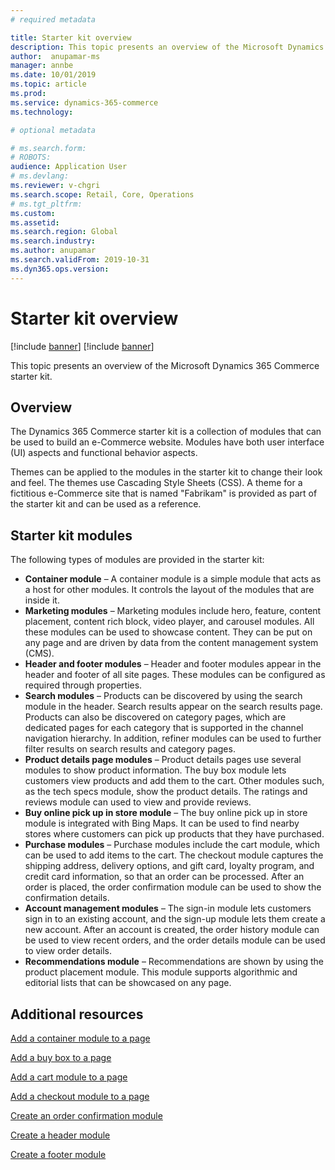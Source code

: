 ```yaml
---
# required metadata

title: Starter kit overview 
description: This topic presents an overview of the Microsoft Dynamics 365 Commerce starter kit.
author:  anupamar-ms
manager: annbe
ms.date: 10/01/2019
ms.topic: article
ms.prod: 
ms.service: dynamics-365-commerce
ms.technology: 

# optional metadata

# ms.search.form: 
# ROBOTS: 
audience: Application User
# ms.devlang: 
ms.reviewer: v-chgri
ms.search.scope: Retail, Core, Operations
# ms.tgt_pltfrm: 
ms.custom: 
ms.assetid: 
ms.search.region: Global
ms.search.industry: 
ms.author: anupamar
ms.search.validFrom: 2019-10-31
ms.dyn365.ops.version: 
---
```


# Starter kit overview

[!include [banner](includes/preview-banner.md)]
[!include [banner](includes/banner.md)]

This topic presents an overview of the Microsoft Dynamics 365 Commerce starter kit.

## Overview

The Dynamics 365 Commerce starter kit is a collection of modules that can be used to build an e-Commerce website. Modules have both user interface (UI) aspects and functional behavior aspects.

Themes can be applied to the modules in the starter kit to change their look and feel. The themes use Cascading Style Sheets (CSS). A theme for a fictitious e-Commerce site that is named "Fabrikam" is provided as part of the starter kit and can be used as a reference.

## Starter kit modules

The following types of modules are provided in the starter kit:

- **Container module** – A container module is a simple module that acts as a host for other modules. It controls the layout of the modules that are inside it.
- **Marketing modules** – Marketing modules include hero, feature, content placement, content rich block, video player, and carousel modules. All these modules can be used to showcase content. They can be put on any page and are driven by data from the content management system (CMS).
- **Header and footer modules** – Header and footer modules appear in the header and footer of all site pages. These modules can be configured as required through properties.
- **Search modules** – Products can be discovered by using the search module in the header. Search results appear on the search results page. Products can also be discovered on category pages, which are dedicated pages for each category that is supported in the channel navigation hierarchy. In addition, refiner modules can be used to further filter results on search results and category pages.
- **Product details page modules** – Product details pages use several modules to show product information. The buy box module lets customers view products and add them to the cart. Other modules such, as the tech specs module, show the product details. The ratings and reviews module can used to view and provide reviews.
- **Buy online pick up in store module** – The buy online pick up in store module is integrated with Bing Maps. It can be used to find nearby stores where customers can pick up products that they have purchased.
- **Purchase modules** – Purchase modules include the cart module, which can be used to add items to the cart. The checkout module captures the shipping address, delivery options, and gift card, loyalty program, and credit card information, so that an order can be processed. After an order is placed, the order confirmation module can be used to show the confirmation details.
- **Account management modules** – The sign-in module lets customers sign in to an existing account, and the sign-up module lets them create a new account. After an account is created, the order history module can be used to view recent orders, and the order details module can be used to view order details.
- **Recommendations module** – Recommendations are shown by using the product placement module. This module supports algorithmic and editorial lists that can be showcased on any page.

## Additional resources

[Add a container module to a page](add-container-module.md)

[Add a buy box to a page](add-buy-box.md)

[Add a cart module to a page](add-cart-module.md)

[Add a checkout module to a page](add-checkout-module.md)

[Create an order confirmation module](order-confirmation-module.md)

[Create a header module](author-header-module.md)

[Create a footer module](author-footer-module.md)
